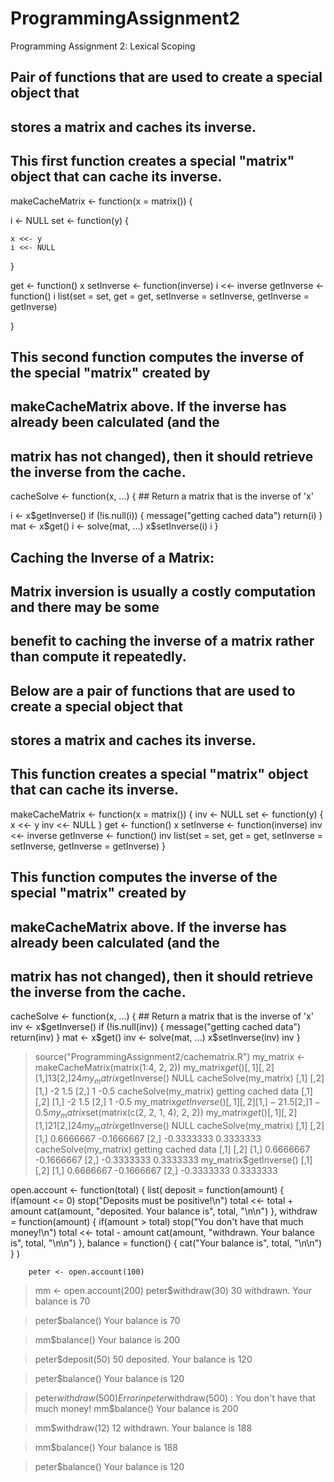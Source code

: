 # ProgrammingAssignment2
Programming Assignment 2: Lexical Scoping

## Pair of functions that are used to create a special object that 
## stores a matrix and caches its inverse.


## This first function creates a special "matrix" object that can cache its inverse.

makeCacheMatrix <- function(x = matrix()) {

  i <- NULL
  set <- function(y) {
    
    x <<- y
    i <<- NULL
    
  }
  
  get <- function() x
  setInverse <- function(inverse) i <<- inverse
  getInverse <- function() i
  list(set = set,
       get = get,
       setInverse = setInverse,
       getInverse = getInverse)
  
}


## This second function computes the inverse of the special "matrix" created by 
## makeCacheMatrix above. If the inverse has already been calculated (and the 
## matrix has not changed), then it should retrieve the inverse from the cache.

cacheSolve <- function(x, ...) {
        ## Return a matrix that is the inverse of 'x'
  
  i <- x$getInverse()
  if (!is.null(i)) {
    message("getting cached data")
    return(i)
  }
  mat <- x$get()
  i <- solve(mat, ...)
  x$setInverse(i)
  i
}

## Caching the Inverse of a Matrix:
## Matrix inversion is usually a costly computation and there may be some 
## benefit to caching the inverse of a matrix rather than compute it repeatedly.
## Below are a pair of functions that are used to create a special object that 
## stores a matrix and caches its inverse.

## This function creates a special "matrix" object that can cache its inverse.

makeCacheMatrix <- function(x = matrix()) {
        inv <- NULL
        set <- function(y) {
                x <<- y
                inv <<- NULL
        }
        get <- function() x
        setInverse <- function(inverse) inv <<- inverse
        getInverse <- function() inv
        list(set = set,
             get = get,
             setInverse = setInverse,
             getInverse = getInverse)
}


## This function computes the inverse of the special "matrix" created by 
## makeCacheMatrix above. If the inverse has already been calculated (and the 
## matrix has not changed), then it should retrieve the inverse from the cache.

cacheSolve <- function(x, ...) {
        ## Return a matrix that is the inverse of 'x'
        inv <- x$getInverse()
        if (!is.null(inv)) {
                message("getting cached data")
                return(inv)
        }
        mat <- x$get()
        inv <- solve(mat, ...)
        x$setInverse(inv)
        inv
}

> source("ProgrammingAssignment2/cachematrix.R")
> my_matrix <- makeCacheMatrix(matrix(1:4, 2, 2))
> my_matrix$get()
     [,1] [,2]
[1,]    1    3
[2,]    2    4
> my_matrix$getInverse()
NULL
> cacheSolve(my_matrix)
     [,1] [,2]
[1,]   -2  1.5
[2,]    1 -0.5
> cacheSolve(my_matrix)
getting cached data
     [,1] [,2]
[1,]   -2  1.5
[2,]    1 -0.5
> my_matrix$getInverse()
     [,1] [,2]
[1,]   -2  1.5
[2,]    1 -0.5
> my_matrix$set(matrix(c(2, 2, 1, 4), 2, 2))
> my_matrix$get()
     [,1] [,2]
[1,]    2    1
[2,]    2    4
> my_matrix$getInverse()
NULL
> cacheSolve(my_matrix)
           [,1]       [,2]
[1,]  0.6666667 -0.1666667
[2,] -0.3333333  0.3333333
> cacheSolve(my_matrix)
getting cached data
           [,1]       [,2]
[1,]  0.6666667 -0.1666667
[2,] -0.3333333  0.3333333
> my_matrix$getInverse()
           [,1]       [,2]
[1,]  0.6666667 -0.1666667
[2,] -0.3333333  0.3333333


open.account <- function(total) {
        list(
                deposit = function(amount) {
                        if(amount <= 0)
                                stop("Deposits must be positive!\n")
                        total <<- total + amount
                        cat(amount, "deposited.  Your balance is", total, "\n\n")
                },
                withdraw = function(amount) {
                        if(amount > total)
                                stop("You don't have that much money!\n")
                        total <<- total - amount
                        cat(amount, "withdrawn.  Your balance is", total, "\n\n")
                },
                balance = function() {
                        cat("Your balance is", total, "\n\n")
                }
        )
        
        peter <- open.account(100)
> mm <- open.account(200)
> peter$withdraw(30)
30 withdrawn.  Your balance is 70 

> peter$balance()
Your balance is 70

> mm$balance()
Your balance is 200 

> peter$deposit(50)
50 deposited.  Your balance is 120 

> peter$balance()
Your balance is 120 

> peter$withdraw(500)
Error in peter$withdraw(500) : You don't have that much money!
> mm$balance()
Your balance is 200

> mm$withdraw(12)
12 withdrawn.  Your balance is 188 

> mm$balance()
Your balance is 188 

> peter$balance()
Your balance is 120
